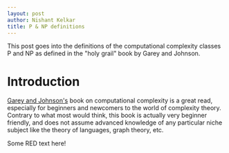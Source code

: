 ```yaml
---
layout: post
author: Nishant Kelkar
title: P & NP definitions
---
```


This post goes into the definitions of the computational complexity classes P and NP as defined in the "holy grail" book 
by Garey and Johnson.

# Introduction
[Garey and Johnson's](https://www.amazon.com/Computers-Intractability-NP-Completeness-Mathematical-Sciences/dp/0716710455) 
book on computational complexity is a great read, especially for beginners and newcomers to the world of complexity theory.
Contrary to what most would think, this book is actually very beginner friendly, and does not assume advanced knowledge of
any particular niche subject like the theory of languages, graph theory, etc.

<div class="xyz">
    Some RED text here!
</div>